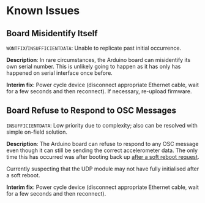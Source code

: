 # Known Issues

## Board Misidentify Itself

`WONTFIX`/`INSUFFICIENTDATA`: Unable to replicate past initial occurrence.

**Description**: In rare circumstances, the Arduino board can misidentify its own serial number. This is unlikely going to happen as it has only has happened on serial interface once before.

**Interim fix**: Power cycle device (disconnect appropriate Ethernet cable, wait for a few seconds and then reconnect). If necessary, re-upload firmware.

## Board Refuse to Respond to OSC Messages

`INSUFFICIENTDATA`: Low priority due to complexity; also can be resolved with simple on-field solution.

**Description**: The Arduino board can refuse to respond to any OSC message even though it can still be sending the correct accelerometer data. The only time this has occurred was after booting back up [after a soft reboot request](OSC_MESSAGES.md#r-reboot).

Currently suspecting that the UDP module may not have fully initialised after a soft reboot.

**Interim fix**: Power cycle device (disconnect appropriate Ethernet cable, wait for a few seconds and then reconnect).
